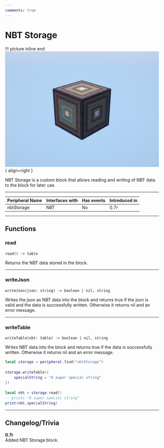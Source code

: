 ```yaml
---
comments: true
---
```


# NBT Storage

!!! picture inline end
    ![!Image of the NBT Storage block](/../assets/images/previews/nbt_storage.png){ align=right }

NBT Storage is a custom block that allows reading and writing of NBT data to the block for later use.

<p class="picture-spacing" style="--ps:7.3rem;"></p>

---

<center>

| Peripheral Name | Interfaces with | Has events | Introduced in |
| --------------- | --------------- | ---------- | ------------- |
| nbtStorage      | NBT             | No         | 0.7r          |

</center>

---

## Functions

### read
```
read() -> table
```

Returns the NBT data stored in the block.

---

### writeJson
```
writeJson(json: string) -> boolean | nil, string
```

Writes the json as NBT data into the block and returns true if the json is valid and the data is successfully written. Otherwise it returns nil and an error message.

---

### writeTable
```
writeTable(nbt: table) -> boolean | nil, string
```

Writes NBT data into the block and returns true if the data is successfully written. Otherwise it returns nil and an error message.

```lua linenums="1"
local storage = peripheral.find("nbtStorage")

storage.writeTable({
    specialString = "A super special string"
})

local nbt = storage.read()
-- prints "A super special string"
print(nbt.specialString)
```

---

## Changelog/Trivia

**0.7r**  
Added NBT Storage block.
